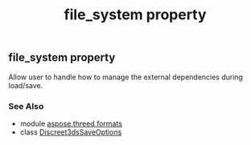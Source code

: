 ﻿---
title: file_system property
second_title: Aspose.3D for Python via .NET API References
description: 
type: docs
weight: 110
url: /python-net/aspose.threed.formats/discreet3dssaveoptions/file_system/
is_root: false
---

## file_system property


Allow user to handle how to manage the external dependencies during load/save.

### See Also
* module [aspose.threed.formats](../../)
* class [Discreet3dsSaveOptions](/3d/python-net/aspose.threed.formats/discreet3dssaveoptions)
